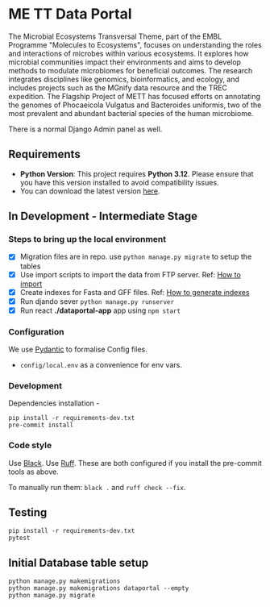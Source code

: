 # ME TT Data Portal
The Microbial Ecosystems Transversal Theme, part of the EMBL Programme "Molecules to Ecosystems", focuses on understanding the roles and interactions of microbes within various ecosystems. 
It explores how microbial communities impact their environments and aims to develop methods to modulate microbiomes for beneficial outcomes. 
The research integrates disciplines like genomics, bioinformatics, and ecology, and includes projects such as the MGnify data resource and the TREC expedition. 
The Flagship Project of METT has focused efforts on annotating the genomes of Phocaeicola Vulgatus and Bacteroides uniformis, 
two of the most prevalent and abundant bacterial species of the human microbiome.

There is a normal Django Admin panel as well.

## Requirements

- **Python Version**: This project requires **Python 3.12**. Please ensure that you have this version installed to avoid compatibility issues. 
- You can download the latest version [here](https://www.python.org/downloads/).



## In Development - Intermediate Stage 

### Steps to bring up the local environment 
- [X] Migration files are in repo. use ```python manage.py migrate``` to setup the tables
- [X] Use import scripts to import the data from FTP server. Ref: [How to import](./data-generators/import-scripts/README.md)
- [X] Create indexes for Fasta and GFF files. Ref: [How to generate indexes](./data-generators/index-scripts/README.md)
- [X] Run djando sever ```python manage.py runserver```
- [X] Run react **./dataportal-app** app using ```npm start```

### Configuration
We use [Pydantic](https://pydantic-docs.helpmanual.io/) to formalise Config files.
- `config/local.env` as a convenience for env vars.

### Development
Dependencies installation -
```shell
pip install -r requirements-dev.txt
pre-commit install
```

### Code style
Use [Black](https://black.readthedocs.io/en/stable/).
Use [Ruff](https://docs.astral.sh/ruff/installation/).
These are both configured if you install the pre-commit tools as above.

To manually run them:
`black .` and `ruff check --fix`.

## Testing
```shell
pip install -r requirements-dev.txt
pytest
```

## Initial Database table setup
```shell
python manage.py makemigrations
python manage.py makemigrations dataportal --empty
python manage.py migrate
```


